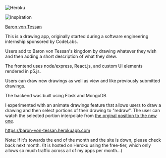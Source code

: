 ![Heroku](https://pyheroku-badge.herokuapp.com/?app=baron-von-tessan)

![Inspiration](https://github.com/jamiejamiebobamie/baron-von-tessan/blob/master/public/favicon.ico?raw=true.)

[Baron von Tessan](https://baron-von-tessan.herokuapp.com)

This is a drawing app, originally started during a software engineering internship sponsored by CodeLabs.

Users add to Baron von Tessan's kingdom by drawing whatever they wish and then adding a short description of what they drew.

The frontend uses node/express, React.js, and custom UI elements rendered in p5.js.

Users can draw new drawings as well as view and like previously submitted drawings.

The backend was built using Flask and MongoDB.

I experimented with an animate drawings feature that allows users to draw a drawing and then select portions of their drawing to "redraw". The user can watch the selected portion interpolate from [the orginal position to the new one](https://www.youtube.com/watch?v=WJQoUw7dcF4).

https://baron-von-tessan.herokuapp.com

Note: If it's towards the end of the month and the site is down, please check back next month. (It is hosted on Heroku using the free-tier, which only allows so much traffic across all of my apps per month...)
